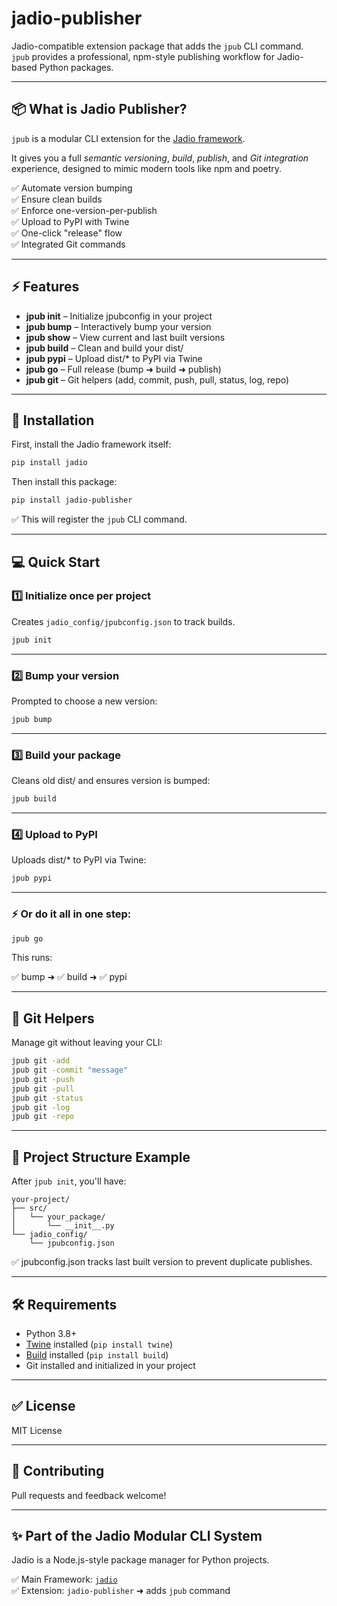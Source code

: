 # jadio-publisher

Jadio-compatible extension package that adds the `jpub` CLI command.  
`jpub` provides a professional, npm-style publishing workflow for Jadio-based Python packages.

---

## 📦 What is Jadio Publisher?

`jpub` is a modular CLI extension for the [Jadio framework](https://pypi.org/project/jadio/).  

It gives you a full *semantic versioning*, *build*, *publish*, and *Git integration* experience, designed to mimic modern tools like npm and poetry.

✅ Automate version bumping  
✅ Ensure clean builds  
✅ Enforce one-version-per-publish  
✅ Upload to PyPI with Twine  
✅ One-click "release" flow  
✅ Integrated Git commands

---

## ⚡️ Features

- **jpub init** – Initialize jpubconfig in your project
- **jpub bump** – Interactively bump your version
- **jpub show** – View current and last built versions
- **jpub build** – Clean and build your dist/
- **jpub pypi** – Upload dist/* to PyPI via Twine
- **jpub go** – Full release (bump ➜ build ➜ publish)
- **jpub git** – Git helpers (add, commit, push, pull, status, log, repo)

---

## 🚀 Installation

First, install the Jadio framework itself:

```bash
pip install jadio
```

Then install this package:

```bash
pip install jadio-publisher
```

✅ This will register the `jpub` CLI command.

---

## 💻 Quick Start

### 1️⃣ Initialize once per project
Creates `jadio_config/jpubconfig.json` to track builds.

```bash
jpub init
```

---

### 2️⃣ Bump your version
Prompted to choose a new version:

```bash
jpub bump
```

---

### 3️⃣ Build your package
Cleans old dist/ and ensures version is bumped:

```bash
jpub build
```

---

### 4️⃣ Upload to PyPI
Uploads dist/* to PyPI via Twine:

```bash
jpub pypi
```

---

### ⚡️ Or do it all in one step:

```bash
jpub go
```

This runs:

✅ bump ➜ ✅ build ➜ ✅ pypi

---

## 🔗 Git Helpers

Manage git without leaving your CLI:

```bash
jpub git -add
jpub git -commit "message"
jpub git -push
jpub git -pull
jpub git -status
jpub git -log
jpub git -repo
```

---

## 📂 Project Structure Example

After `jpub init`, you'll have:

```
your-project/
├── src/
│   └── your_package/
│       └── __init__.py
└── jadio_config/
    └── jpubconfig.json
```

✅ jpubconfig.json tracks last built version to prevent duplicate publishes.

---

## 🛠️ Requirements

- Python 3.8+
- [Twine](https://pypi.org/project/twine/) installed (`pip install twine`)
- [Build](https://pypi.org/project/build/) installed (`pip install build`)
- Git installed and initialized in your project

---

## ✅ License

MIT License

---

## 🤝 Contributing

Pull requests and feedback welcome!

---

## ✨ Part of the Jadio Modular CLI System

Jadio is a Node.js-style package manager for Python projects.  

✅ Main Framework: [`jadio`](https://pypi.org/project/jadio/)  
✅ Extension: `jadio-publisher` ➜ adds `jpub` command
